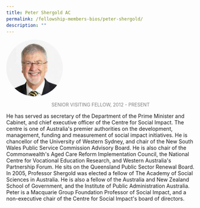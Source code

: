 ```yaml
---
title: Peter Shergold AC
permalink: /fellowship-members-bios/peter-shergold/
description: ""
---
```

<style>
img {
	border-radius: 50%;
	height: 30% !important;
	width: 30% !important;
	}
	
fellow-img {
		text-align: center;
	}

.fellow-tenure {
	text-align: center;
	color: grey;
	font-size: 0.9em;
	}	

</style>

<div class="fellow-img">
<img src="/images/FellowshipImages/fellowships-peter-shergold@2x.jpg">
<p class="fellow-tenure">SENIOR VISITING FELLOW, 2012 - PRESENT</p>
</div>

<p>
He has served as secretary of the Department of the Prime Minister and Cabinet, and chief executive officer of the Centre for Social Impact. The centre is one of Australia's premier authorities on the development, management, funding and measurement of social impact initiatives. He is chancellor of the University of Western Sydney, and chair of the New South Wales Public Service Commission Advisory Board. He is also chair of the Commonwealth's Aged Care Reform Implementation Council, the National Centre for Vocational Education Research, and Western Australia's Partnership Forum. He sits on the Queensland Public Sector Renewal Board. In 2005, Professor Shergold was elected a fellow of The Academy of Social Sciences in Australia. He is also a fellow of the Australia and New Zealand School of Government, and the Institute of Public Administration Australia. Peter is a Macquarie Group Foundation Professor of Social Impact, and a non-executive chair of the Centre for Social Impact's board of directors.


</p>